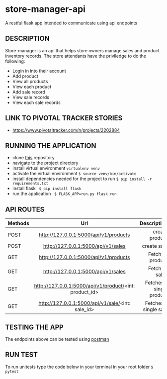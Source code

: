 # store-manager-api
A restful  flask app intended to communicate using api endpoints
## DESCRIPTION
Store-manager is an api that helps store owners manage sales and product inventory records.
The store attendants have the priviledge to do the following:
- Login in into their account
- Add product
- View all products
- View each product
- Add sale record
- View  sale records
- View each sale records



## LINK TO PIVOTAL TRACKER STORIES
- https://www.pivotaltracker.com/n/projects/2202884
## RUNNING THE APPLICATION
- clone [this](https://github.com/kelvinrandu/store-manager-api.git) repository
- navigate to the project directory
- install virtual environment
```virtualenv venv ```
- activate the virtual environment
```$ source venv/bin/activate```
- install dependencies needed for the project to run
``` $ pip install -r requirements.txt ```
- install flask
``` $ pip install flask```
- run the application
``` $ FLASK_APP=run.py flask run```

## API ROUTES

| Methods        | Url          | Description |
| ------------- |:-------------:| -----:|
| POST   | http://127.0.0.1:5000/api/v1/products        |  create product      | 
| POST   | http://127.0.0.1:5000/api/v1/sales           |  create sale         | 
| GET     | http://127.0.0.1:5000/api/v1/products       |  Fetch all product   |       
| GET     | http://127.0.0.1:5000/api/v1/sales          |  Fetch all sales     |      
| GET     | http://127.0.0.1:5000/api/v1/product/<int: product_id>  |  Fetches a single product   |
| GET     | http://127.0.0.1:5000/api/v1/sale/<int: sale_id>  |  Fetches a single sale   |


## TESTING THE APP
 The endpoints above can be tested  using [postman](https://www.getpostman.com/)

## RUN TEST
To run unitests type the code below in your terminal in your root folder
``` $ pytest ```